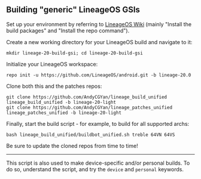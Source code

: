 
## Building "generic" LineageOS GSIs ##

Set up your environment by referring to [LineageOS Wiki](https://wiki.lineageos.org/devices/TP1803/build) (mainly "Install the build packages" and "Install the repo command").

Create a new working directory for your LineageOS build and navigate to it:

    mkdir lineage-20-build-gsi; cd lineage-20-build-gsi

Initialize your LineageOS workspace:

    repo init -u https://github.com/LineageOS/android.git -b lineage-20.0

Clone both this and the patches repos:

    git clone https://github.com/AndyCGYan/lineage_build_unified lineage_build_unified -b lineage-20-light
    git clone https://github.com/AndyCGYan/lineage_patches_unified lineage_patches_unified -b lineage-20-light

Finally, start the build script - for example, to build for all supported archs:

    bash lineage_build_unified/buildbot_unified.sh treble 64VN 64VS

Be sure to update the cloned repos from time to time!

---

This script is also used to make device-specific and/or personal builds. To do so, understand the script, and try the `device` and `personal` keywords.
